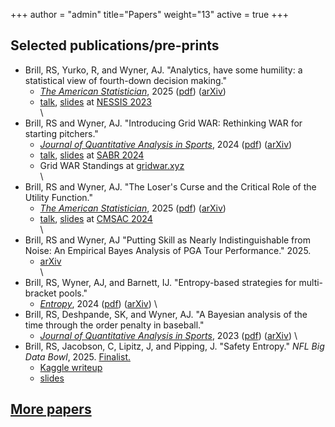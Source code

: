 +++
author = "admin"
title="Papers"
weight="13"
active = true
+++

## Selected publications/pre-prints

* Brill, RS, Yurko, R, and Wyner, AJ. "Analytics, have some humility: a statistical view of fourth-down decision making." 
    * [_The American Statistician_](https://www.tandfonline.com/doi/full/10.1080/00031305.2025.2475801), 2025 ([pdf](/pdf/statistics_in_sports_papers/Brill_Humility_TAS.pdf)) ([arXiv](https://arxiv.org/abs/2311.03490))
    * [talk](https://www.youtube.com/watch?v=uS4XxQ0LVfE), [slides](/pdf/talks/slides_NESSIS23_Brill.pdf) at [NESSIS 2023](http://www.nessis.org/nessis23.html)     
\
* Brill, RS and Wyner, AJ. "Introducing Grid WAR: Rethinking WAR for starting pitchers." 
    * [_Journal of Quantitative Analysis in Sports_](https://www.degruyter.com/document/doi/10.1515/jqas-2023-0095/html), 2024 ([pdf](/pdf/statistics_in_sports_papers/Brill_GridWAR_JQAS.pdf)) ([arXiv](https://arxiv.org/abs/2209.07274)) 
    * [talk](https://www.youtube.com/watch?v=9jssiPtPTAM), [slides](/pdf/talks/slides_SABR24_grid_war.pdf) at [SABR 2024](https://sabr.org/analytics/2024)
    * Grid WAR Standings at [gridwar.xyz](https://gridwar.xyz)        
\
* Brill, RS and Wyner, AJ. "The Loser's Curse and the Critical Role of the Utility Function." 
    * [_The American Statistician_](https://www.tandfonline.com/doi/full/10.1080/00031305.2025.2505512), 2025 ([pdf](/pdf/statistics_in_sports_papers/Brill_LosersCurse_TAS.pdf)) ([arXiv](https://arxiv.org/abs/2411.10400))
    * [talk](https://www.youtube.com/watch?v=0EON0LjGS6Q&list=PLGamdDdd5qYjvsc3umk-LwcUX8wezqYTV&index=23), [slides](/pdf/talks/slides_CMSAC24_NFLDraftCurves.pdf) at [CMSAC 2024](https://www.stat.cmu.edu/cmsac/conference/2024/)      
\
* Brill, RS and Wyner, AJ "Putting Skill as Nearly Indistinguishable from Noise: An Empirical Bayes Analysis of PGA Tour Performance." 2025.
    * [arXiv](https://arxiv.org/abs/2506.21822)      
\
* Brill, RS, Wyner, AJ, and Barnett, IJ. "Entropy-based strategies for multi-bracket pools." 
    * [_Entropy_](https://www.mdpi.com/1099-4300/26/8/615), 2024 ([pdf](/pdf/statistics_in_sports_papers/Brill_brackets_Entropy.pdf)) ([arXiv](https://arxiv.org/abs/2308.14339))
\
* Brill, RS, Deshpande, SK, and Wyner, AJ. "A Bayesian analysis of the time through the order penalty in baseball." 
    * [_Journal of Quantitative Analysis in Sports_](https://www.degruyter.com/document/doi/10.1515/jqas-2022-0116/html?lang=en), 2023 ([pdf](/pdf/statistics_in_sports_papers/Brill_TTO_JQAS.pdf)) ([arXiv](https://arxiv.org/abs/2210.06724)) 
\
* Brill, RS, Jacobson, C, Lipitz, J, and Pipping, J. "Safety Entropy." _NFL Big Data Bowl_, 2025. [Finalist.](https://operations.nfl.com/gameday/analytics/big-data-bowl/2025-big-data-bowl-finalists/)
    * [Kaggle writeup](https://www.kaggle.com/code/colejacobson/safety-entropy)
    * [slides](pdf/talks/slides_BigDataBowl2025_SafetyEntropy.pdf)
    
<!--- # LOCAL VERSION OF THE BDB ENTRY
[Safety Entropy](pdf/safety_entropy_local/safety_entropy.html)
-->

## [More papers](/pubs/)



